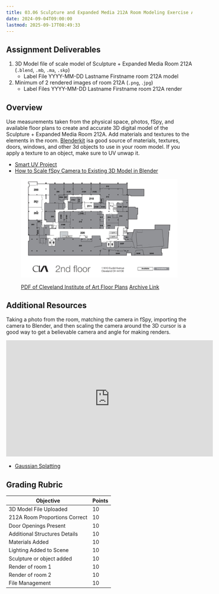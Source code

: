 ```yaml
---
title: 03.06 Sculpture and Expanded Media 212A Room Modeling Exercise Assignment
date: 2024-09-04T09:00:00
lastmod: 2025-09-17T08:49:33
---
```


## Assignment Deliverables

1. 3D Model file of scale model of Sculpture + Expanded Media Room 212A (`.blend`, `.mb`, `.ma`, `.skp`)
   - Label File YYYY-MM-DD Lastname Firstname room 212A model
2. Minimum of 2 rendered images of room 212A (`.png`, .`jpg`)
   - Label Files YYYY-MM-DD Lastname Firstname room 212A render

## Overview

Use measurements taken from the physical space, photos, fSpy, and available floor plans to create and accurate 3D digital model of the Sculpture + Expanded Media Room 212A. Add materials and textures to the elements in the room. [Blenderkit](../../../../3d-modeling/blender/install-blenderkit-blender.md) isa good source of materials, textures, doors, windows, and other 3d objects to use in your room model. If you apply a texture to an object, make sure to UV unwap it.

- [Smart UV Project](../../../../3d-modeling/blender/smart-uv-project-blender.md)
- [How to Scale fSpy Camera to Existing 3D Model in Blender](../../../../3d-modeling/blender/scale-fspy-camera-to-existing-3d-model-in-blender.md)

<figure>

![CIA 2nd Floor Plan](./CIA-All-Floors-28-Oct-2022.jpg)

<figcaption>
 
[PDF of Cleveland Institute of Art Floor Plans](./CIA-All-Floors-28-Oct-2022.pdf) [Archive Link](./CIA-All-Floors-28-Oct-2022.pdf)

</figcaption>
</figure>

## Additional Resources

Taking a photo from the room, matching the camera in fSpy, importing the camera to Blender, and then scaling the camera around the 3D cursor is a good way to get a believable camera and angle for making renders.

<div class="iframe-16-9-container">
<iframe class="youTubeIframe" width="560" height="315" src="https://www.youtube.com/embed/okPjal2aFG4" title="YouTube video player" frameborder="0" allow="accelerometer; autoplay; clipboard-write; encrypted-media; gyroscope; picture-in-picture; web-share" referrerpolicy="strict-origin-when-cross-origin" allowfullscreen></iframe>
</div>

- [Gaussian Splatting](../../../../3d-modeling/gaussian-splatting.md)

## Grading Rubric

<div class="responsive-table-markdown">

| Objective                     | Points |
| ----------------------------- | ------ |
| 3D Model File Uploaded        | 10     |
| 212A Room Proportions Correct | 10     |
| Door Openings Present         | 10     |
| Additional Structures Details | 10     |
| Materials Added               | 10     |
| Lighting Added to Scene       | 10     |
| Sculpture or object added     | 10     |
| Render of room 1              | 10     |
| Render of room 2              | 10     |
| File Management               | 10     |

</div>
